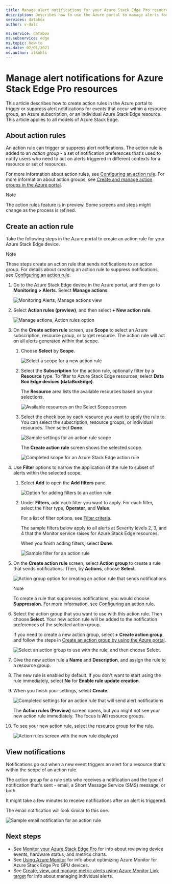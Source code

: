 ```yaml
---
title: Manage alert notifications for your Azure Stack Edge Pro resources | Microsoft Docs 
description: Describes how to use the Azure portal to manage alerts for your Azure Stack Edge Pro resources.
services: databox
author: v-dalc

ms.service: databox
ms.subservice: edge
ms.topic: how-to
ms.date: 02/01/2021
ms.author: alkohli
---
```

# Manage alert notifications for Azure Stack Edge Pro resources

This article describes how to create action rules in the Azure portal to trigger or suppress alert notifications for events that occur within a resource group, an Azure subscription, or an individual Azure Stack Edge resource. This article applies to all models of Azure Stack Edge.  

## About action rules

An action rule can trigger or suppress alert notifications. The action rule is added to an *action group* - a set of notification preferences that's used to notify users who need to act on alerts triggered in different contexts for a resource or set of resources.

For more information about action rules, see [Configuring an action rule](/azure/azure-monitor/platform/alerts-action-rules?tabs=portal#configuring-an-action-rule). For more information about action groups, see [Create and manage action groups in the Azure portal](/blob/master/articles/azure-monitor/platform/action-groups).

> [!NOTE]
> The action rules feature is in preview. Some screens and steps might change as the process is refined.


## Create an action rule

Take the following steps in the Azure portal to create an action rule for your Azure Stack Edge device.

> [!NOTE]
> These steps create an action rule that sends notifications to an action group. For details about creating an action rule to suppress notifications, see [Configuring an action rule](/azure/azure-monitor/platform/alerts-action-rules?tabs=portal#configuring-an-action-rule).

1. Go to the Azure Stack Edge device in the Azure portal, and then go to **Monitoring > Alerts**. Select **Manage actions**.

   ![Monitoring Alerts, Manage actions view](media/azure-stack-edge-gpu-manage-alerts/action-rules-open-view-01.png)

2. Select **Action rules (preview)**, and then select **+ New action rule**.

   ![Manage actions, Action rules option](media/azure-stack-edge-gpu-manage-alerts/action-rules-open-view-02.png)

3. On the **Create action rule** screen, use **Scope** to select an Azure subscription, resource group, or target resource. The action rule will act on all alerts generated within that scope.

   1. Choose **Select** by **Scope**.

      ![Select a scope for a new action rule](media/azure-stack-edge-gpu-manage-alerts/new-action-rule-scope-01.png)

   2. Select the **Subscription** for the action rule, optionally filter by a **Resource** type. To filter to Azure Stack Edge resources, select **Data Box Edge devices (dataBoxEdge)**.

      The **Resource** area lists the available resources based on your selections.
  
      ![Available resources on the Select Scope screen](media/azure-stack-edge-gpu-manage-alerts/new-action-rule-scope-02.png)

   3. Select the check box by each resource you want to apply the rule to. You can select the subscription, resource groups, or individual resources. Then select **Done**.

      ![Sample settings for an action rule scope](media/azure-stack-edge-gpu-manage-alerts/new-action-rule-scope-03.png)

      The **Create action rule** screen shows the selected scope.

      ![Completed scope for an Azure Stack Edge action rule](media/azure-stack-edge-gpu-manage-alerts/new-action-rule-scope-04.png)

4. Use **Filter** options to narrow the application of the rule to subset of alerts within the selected scope.

   1. Select **Add** to open the **Add filters** pane.

      ![Option for adding filters to an action rule](media/azure-stack-edge-gpu-manage-alerts/new-action-rule-filter-01.png)

   2. Under **Filters**, add each filter you want to apply. For each filter, select the filter type, **Operator**, and **Value**.
   
      For a list of filter options, see [Filter criteria](/azure/azure-monitor/platform/alerts-action-rules?tabs=portal#filter-criteria).

      The sample filters below apply to all alerts at Severity levels 2, 3, and 4 that the Monitor service raises for Azure Stack Edge resources.

      When you finish adding filters, select **Done**.
   
      ![Sample filter for an action rule](media/azure-stack-edge-gpu-manage-alerts/new-action-rule-filter-02.png)

5. On the **Create action rule** screen, select **Action group** to create a rule that sends notifications. Then, by **Actions**, choose **Select**.

   ![Action group option for creating an action rule that sends notifications](media/azure-stack-edge-gpu-manage-alerts/new-action-rule-action-group-01.png)

   > [!NOTE]
   > To create a rule that suppresses notifications, you would choose **Suppression**. For more information, see [Configuring an action rule](/azure/azure-monitor/platform/alerts-action-rules?tabs=portal#configuring-an-action-rule).

6. Select the action group that you want to use with this action rule. Then choose **Select**. Your new action rule will be added to the notification preferences of the selected action group.

   If you need to create a new action group, select **+ Create action group**, and follow the steps in [Create an action group by using the Azure portal](/azure/azure-monitor/platform/action-groups#create-an-action-group-by-using-the-azure-portal).

   ![Select an action group to use with the rule, and then choose Select.](media/azure-stack-edge-gpu-manage-alerts/new-action-rule-action-group-02.png)

7. Give the new action rule a **Name** and **Description**, and assign the rule to a resource group.

9. The new rule is enabled by default. If you don't want to start using the rule immediately, select **No** for **Enable rule update creation**.

10. When you finish your settings, select **Create**.

    ![Completed settings for an action rule that will send alert notifications](media/azure-stack-edge-gpu-manage-alerts/new-action-rule-completed-settings.png)

    The **Action rules (Preview)** screen opens, but you might not see your new action rule immediately. The focus is **All** resource groups.

11. To see your new action rule, select the resource group for the rule.

    ![Action rules screen with the new rule displayed](media/azure-stack-edge-gpu-manage-alerts/new-action-rule-displayed.png)


## View notifications

Notifications go out when a new event triggers an alert for a resource that's within the scope of an action rule.

The action group for a rule sets who receives a notification and the type of notification that's sent - email, a Short Message Service (SMS) message, or both.

It might take a few minutes to receive notifications after an alert is triggered.

The email notification will look similar to this one.

![Sample email notification for an action rule](media/azure-stack-edge-gpu-manage-alerts/sample-action-rule-email-notification.png)


## Next steps

<!-- - See [Create and manage action groups in the Azure portal](/blob/master/articles/azure-monitor/platform/action-groups) for guidance on creating a new action group.
- See [Configure an action rule](/azure/azure-monitor/platform/alerts-action-rules?tabs=portal#configuring-an-action-rule) for more info about creating action rules that send or suppress alert notifications. -2 bullets referenced above. Making room for local tasks in "Next Steps." --> 
- See [Monitor your Azure Stack Edge Pro](azure-stack-edge-monitor.md) for info about reviewing device events, hardware status, and metrics charts. 
- See [Using Azure Monitor](azure-stack-edge-gpu-enable-azure-monitor) for info about optimizing Azure Monitor for Azure Stack Edge Pro GPU devices.
- See [Create, view, and manage metric alerts using Azure Monitor Link target](/../azure-monitor/platform/alerts-metric.md) for info about managing individual alerts.
